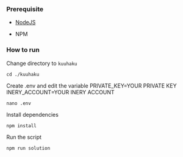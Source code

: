 ### Prerequisite

- [NodeJS](https://nodejs.org/en/)

- NPM



### How to run

Change directory to ```kuuhaku```

```shell
cd ./kuuhaku
```

Create .env and edit the variable
PRIVATE_KEY=YOUR PRIVATE KEY
INERY_ACCOUNT=YOUR INERY ACCOUNT

```shell
nano .env
```

Install dependencies

```shell
npm install
```

Run the script

```
npm run solution
```
